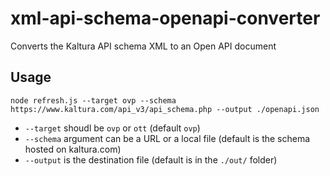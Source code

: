# xml-api-schema-openapi-converter
Converts the Kaltura API schema XML to an Open API document

## Usage
```
node refresh.js --target ovp --schema https://www.kaltura.com/api_v3/api_schema.php --output ./openapi.json
```

* `--target` shoudl be `ovp` or `ott` (default `ovp`)
* `--schema` argument can be a URL or a local file (default is the schema hosted on kaltura.com)
* `--output` is the destination file (default is in the `./out/` folder)

